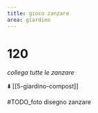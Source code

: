 ```yaml
---
title: gioco zanzare
area: giardino
---
```

# 120
_collega tutte le zanzare_

⬇️ [[5-giardino-compost]]

#TODO_foto disegno zanzare